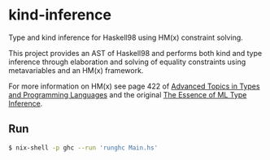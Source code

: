 kind-inference
===================

Type and kind inference for Haskell98 using HM(x) constraint solving.

This project provides an AST of Haskell98 and performs both kind and type inference through elaboration and solving of equality constraints using metavariables and an HM(x) framework.

For more information on HM(x) see page 422 of [Advanced Topics in Types and Programming Languages](https://www.cis.upenn.edu/~bcpierce/attapl/frontmatter.pdf) and the original [The Essence of ML Type Inference](https://gallium.inria.fr/~fpottier/publis/emlti-final.pdf).

## Run

```bash
$ nix-shell -p ghc --run 'runghc Main.hs'
```
